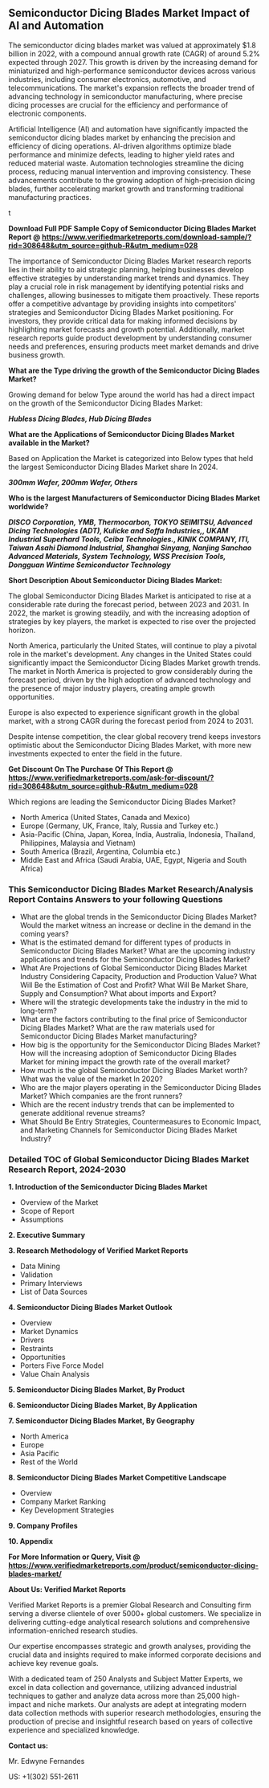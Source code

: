 <h2>Semiconductor Dicing Blades Market Impact of AI and Automation</h2><p>The semiconductor dicing blades market was valued at approximately $1.8 billion in 2022, with a compound annual growth rate (CAGR) of around 5.2% expected through 2027. This growth is driven by the increasing demand for miniaturized and high-performance semiconductor devices across various industries, including consumer electronics, automotive, and telecommunications. The market's expansion reflects the broader trend of advancing technology in semiconductor manufacturing, where precise dicing processes are crucial for the efficiency and performance of electronic components.</p><p>Artificial Intelligence (AI) and automation have significantly impacted the semiconductor dicing blades market by enhancing the precision and efficiency of dicing operations. AI-driven algorithms optimize blade performance and minimize defects, leading to higher yield rates and reduced material waste. Automation technologies streamline the dicing process, reducing manual intervention and improving consistency. These advancements contribute to the growing adoption of high-precision dicing blades, further accelerating market growth and transforming traditional manufacturing practices.</p>t</p><p id="" class=""><strong>Download Full PDF Sample Copy of Semiconductor Dicing Blades Market Report @ <a href="https://www.verifiedmarketreports.com/download-sample/?rid=308648&utm_source=github-R&utm_medium=028" target="_blank">https://www.verifiedmarketreports.com/download-sample/?rid=308648&utm_source=github-R&utm_medium=028</a></strong></p><p>The importance of&nbsp;Semiconductor Dicing Blades Market research reports lies in their ability to aid strategic planning, helping businesses develop effective strategies by understanding market trends and dynamics. They play a crucial role in risk management by identifying potential risks and challenges, allowing businesses to mitigate them proactively. These reports offer a competitive advantage by providing insights into competitors' strategies and Semiconductor Dicing Blades Market positioning. For investors, they provide critical data for making informed decisions by highlighting market forecasts and growth potential. Additionally, market research reports guide product development by understanding consumer needs and preferences, ensuring products meet market demands and drive business growth.</p><p><strong>What are the&nbsp;Type driving the growth of the Semiconductor Dicing Blades Market?</strong></p><p id="" class="">Growing demand for below Type around the world has had a direct impact on the growth of the Semiconductor Dicing Blades Market:</p><em><strong>Hubless Dicing Blades, Hub Dicing Blades</strong></em></p><strong>What are the&nbsp;Applications&nbsp;of Semiconductor Dicing Blades Market available in the Market?</strong></p><p id="" class="">Based on Application the Market is categorized into Below types that held the largest Semiconductor Dicing Blades Market share In 2024.</p><em><strong>300mm Wafer, 200mm Wafer, Others</strong></em></p><strong>Who is the largest Manufacturers of Semiconductor Dicing Blades Market worldwide?</strong></p><p><em><strong>DISCO Corporation, YMB, Thermocarbon, TOKYO SEIMITSU, Advanced Dicing Technologies (ADT), Kulicke and Soffa Industries,, UKAM Industrial Superhard Tools, Ceiba Technologies., KINIK COMPANY, ITI, Taiwan Asahi Diamond Industrial, Shanghai Sinyang, Nanjing Sanchao Advanced Materials, System Technology, WSS Precision Tools, Dongguan Wintime Semiconductor Technology</strong></em></p><p id="" class=""><strong>Short Description About Semiconductor Dicing Blades Market:</strong></p><p>The global Semiconductor Dicing Blades Market is anticipated to rise at a considerable rate during the forecast period, between 2023 and 2031. In 2022, the market is growing steadily, and with the increasing adoption of strategies by key players, the market is expected to rise over the projected horizon.</p><p>North America, particularly the United States, will continue to play a pivotal role in the market's development. Any changes in the United States could significantly impact the Semiconductor Dicing Blades Market growth trends. The market in North America is projected to grow considerably during the forecast period, driven by the high adoption of advanced technology and the presence of major industry players, creating ample growth opportunities.</p><p>Europe is also expected to experience significant growth in the global market, with a strong CAGR during the forecast period from 2024 to 2031.</p><p>Despite intense competition, the clear global recovery trend keeps investors optimistic about the Semiconductor Dicing Blades Market, with more new investments expected to enter the field in the future.</p><p id="" class=""><strong>Get Discount On The Purchase Of This Report @ <a href="https://www.verifiedmarketreports.com/ask-for-discount/?rid=308648&utm_source=github-R&utm_medium=028" target="_blank">https://www.verifiedmarketreports.com/ask-for-discount/?rid=308648&utm_source=github-R&utm_medium=028</a></strong></p>Which regions are leading the Semiconductor Dicing Blades Market?</p><ul><li>North America (United States, Canada and Mexico)</li><li>Europe (Germany, UK, France, Italy, Russia and Turkey etc.)</li><li>Asia-Pacific (China, Japan, Korea, India, Australia, Indonesia, Thailand, Philippines, Malaysia and Vietnam)</li><li>South America (Brazil, Argentina, Columbia etc.)</li><li>Middle East and Africa (Saudi Arabia, UAE, Egypt, Nigeria and South Africa)</li></ul><h3 id="" class="">This Semiconductor Dicing Blades Market Research/Analysis Report Contains Answers to your following Questions</h3><ul><li>What are the global trends in the Semiconductor Dicing Blades Market? Would the market witness an increase or decline in the demand in the coming years?</li><li>What is the estimated demand for different types of products in Semiconductor Dicing Blades Market? What are the upcoming industry applications and trends for the Semiconductor Dicing Blades Market?</li><li>What Are Projections of Global Semiconductor Dicing Blades Market Industry Considering Capacity, Production and Production Value? What Will Be the Estimation of Cost and Profit? What Will Be Market Share, Supply and Consumption? What about imports and Export?</li><li>Where will the strategic developments take the industry in the mid to long-term?</li><li>What are the factors contributing to the final price of Semiconductor Dicing Blades Market? What are the raw materials used for Semiconductor Dicing Blades Market manufacturing?</li><li>How big is the opportunity for the Semiconductor Dicing Blades Market? How will the increasing adoption of Semiconductor Dicing Blades Market for mining impact the growth rate of the overall market?</li><li>How much is the global Semiconductor Dicing Blades Market worth? What was the value of the market In 2020?</li><li>Who are the major players operating in the Semiconductor Dicing Blades Market? Which companies are the front runners?</li><li>Which are the recent industry trends that can be implemented to generate additional revenue streams?</li><li>What Should Be Entry Strategies, Countermeasures to Economic Impact, and Marketing Channels for Semiconductor Dicing Blades Market Industry?</li></ul><h3 id="" class="">Detailed TOC of Global Semiconductor Dicing Blades Market Research Report, 2024-2030</h3><p id="" class=""><strong>1. Introduction of the Semiconductor Dicing Blades Market</strong></p><ul><li>Overview of the Market</li><li>Scope of Report</li><li>Assumptions</li></ul><p id="" class=""><strong>2. Executive Summary</strong></p><p id="" class=""><strong>3. Research Methodology of Verified Market Reports</strong></p><ul><li>Data Mining</li><li>Validation</li><li>Primary Interviews</li><li>List of Data Sources</li></ul><p id="" class=""><strong>4. Semiconductor Dicing Blades Market Outlook</strong></p><ul><li>Overview</li><li>Market Dynamics</li><li>Drivers</li><li>Restraints</li><li>Opportunities</li><li>Porters Five Force Model</li><li>Value Chain Analysis</li></ul><p id="" class=""><strong>5. Semiconductor Dicing Blades Market, By Product</strong></p><p id="" class=""><strong>6. Semiconductor Dicing Blades Market, By Application</strong></p><p id="" class=""><strong>7. Semiconductor Dicing Blades Market, By Geography</strong></p><ul><li>North America</li><li>Europe</li><li>Asia Pacific</li><li>Rest of the World</li></ul><p id="" class=""><strong>8. Semiconductor Dicing Blades Market Competitive Landscape</strong></p><ul><li>Overview</li><li>Company Market Ranking</li><li>Key Development Strategies</li></ul><p id="" class=""><strong>9. Company Profiles</strong></p><p id="" class=""><strong>10. Appendix</strong></p><p id="" class=""><strong>For More Information or Query, Visit @ <a href="https://www.verifiedmarketreports.com/product/semiconductor-dicing-blades-market/" target="_blank">https://www.verifiedmarketreports.com/product/semiconductor-dicing-blades-market/</a></strong></p><p id="" class=""><strong>About Us: Verified Market Reports</strong></p><p id="" class="">Verified Market Reports is a premier Global Research and Consulting firm serving a diverse clientele of over 5000+ global customers. We specialize in delivering cutting-edge analytical research solutions and comprehensive information-enriched research studies.</p><p id="" class="">Our expertise encompasses strategic and growth analyses, providing the crucial data and insights required to make informed corporate decisions and achieve key revenue goals.</p><p id="" class="">With a dedicated team of 250 Analysts and Subject Matter Experts, we excel in data collection and governance, utilizing advanced industrial techniques to gather and analyze data across more than 25,000 high-impact and niche markets. Our analysts are adept at integrating modern data collection methods with superior research methodologies, ensuring the production of precise and insightful research based on years of collective experience and specialized knowledge.</p><p id="" class=""><strong>Contact us:</strong></p><p id="" class="">Mr. Edwyne Fernandes</p><p id="" class="">US: +1(302) 551-2611</p>